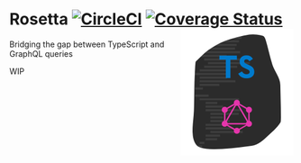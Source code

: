 # Rosetta [![CircleCI](https://circleci.com/gh/ts-graphql/rosetta.svg?style=svg)](https://circleci.com/gh/ts-graphql/rosetta) [![Coverage Status](https://coveralls.io/repos/github/ts-graphql/rosetta/badge.svg?branch=master)](https://coveralls.io/github/ts-graphql/rosetta?branch=master) <img src="https://raw.githubusercontent.com/ts-graphql/rosetta/master/logo.png" width="200" height="225" align="right" alt="ts-graphql/rosetta logo">

Bridging the gap between TypeScript and GraphQL queries

WIP
